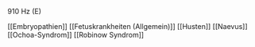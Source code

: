 910 Hz (E)

[[Embryopathien]]
[[Fetuskrankheiten (Allgemein)]]
[[Husten]]
[[Naevus]]
[[Ochoa-Syndrom]]
[[Robinow Syndrom]]